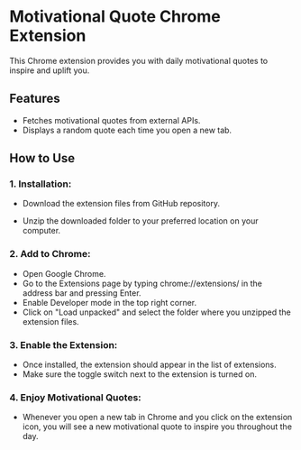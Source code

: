# Motivational Quote Chrome Extension
This Chrome extension provides you with daily motivational quotes to inspire and uplift you.

## Features
* Fetches motivational quotes from external APIs.
* Displays a random quote each time you open a new tab.
  
## How to Use
### 1. Installation:
* Download the extension files from GitHub repository.
  > 
  > 
* Unzip the downloaded folder to your preferred location on your computer.

### 2. Add to Chrome:
* Open Google Chrome.
* Go to the Extensions page by typing chrome://extensions/ in the address bar and pressing Enter.
* Enable Developer mode in the top right corner.
* Click on "Load unpacked" and select the folder where you unzipped the extension files.

### 3. Enable the Extension:
* Once installed, the extension should appear in the list of extensions.
* Make sure the toggle switch next to the extension is turned on.

### 4. Enjoy Motivational Quotes:
* Whenever you open a new tab in Chrome and you click on the extension icon, you will see a new motivational quote to inspire you throughout the day.


